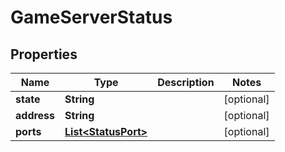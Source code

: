 
# GameServerStatus

## Properties
Name | Type | Description | Notes
------------ | ------------- | ------------- | -------------
**state** | **String** |  |  [optional]
**address** | **String** |  |  [optional]
**ports** | [**List&lt;StatusPort&gt;**](StatusPort.md) |  |  [optional]



